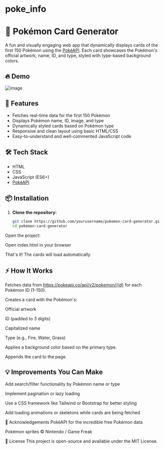 ﻿# poke_info
# 🐾 Pokémon Card Generator

A fun and visually engaging web app that dynamically displays cards of the first 150 Pokémon using the [PokéAPI](https://pokeapi.co/). Each card showcases the Pokémon's official artwork, name, ID, and type, styled with type-based background colors.

## 🔥 Demo



![image](https://github.com/user-attachments/assets/5718bc5c-2c60-428f-9380-8f69306d790d)


## 🚀 Features

- Fetches real-time data for the first 150 Pokémon
- Displays Pokémon name, ID, image, and type
- Dynamically styled cards based on Pokémon type
- Responsive and clean layout using basic HTML/CSS
- Easy-to-understand and well-commented JavaScript code

## 🛠️ Tech Stack

- HTML
- CSS
- JavaScript (ES6+)
- [PokéAPI](https://pokeapi.co/)

## 📦 Installation

1. **Clone the repository:**
   ```bash
   git clone https://github.com/yourusername/pokemon-card-generator.git
   cd pokemon-card-generator
   
Open the project:

Open index.html in your browser

That's it! The cards will load automatically.


## ⚡ How It Works
Fetches data from https://pokeapi.co/api/v2/pokemon/{id} for each Pokémon ID (1–150).

Creates a card with the Pokémon's:

Official artwork

ID (padded to 3 digits)

Capitalized name

Type (e.g., Fire, Water, Grass)

Applies a background color based on the primary type.

Appends the card to the page.


## 💡 Improvements You Can Make
Add search/filter functionality by Pokémon name or type

Implement pagination or lazy loading

Use a CSS framework like Tailwind or Bootstrap for better styling

Add loading animations or skeletons while cards are being fetched

🙌 Acknowledgements
PokéAPI for the incredible free Pokémon data

Pokémon sprites © Nintendo / Game Freak

📄 License
This project is open-source and available under the MIT License.
